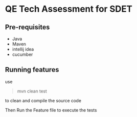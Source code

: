 # QE Tech Assessment for SDET
## Pre-requisites
+ Java
+ Maven
+ intellij idea 
+ cucumber

## Running features
use 
> mvn clean test 

to clean and compile the source code 

Then Run the Feature file to execute the tests